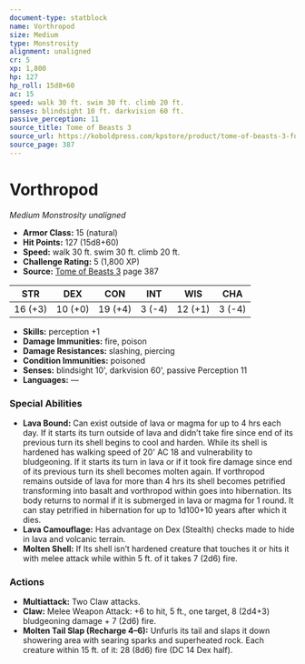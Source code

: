 ```yaml
---
document-type: statblock
name: Vorthropod
size: Medium
type: Monstrosity
alignment: unaligned
cr: 5
xp: 1,800
hp: 127
hp_roll: 15d8+60
ac: 15
speed: walk 30 ft. swim 30 ft. climb 20 ft.
senses: blindsight 10 ft. darkvision 60 ft. 
passive_perception: 11
source_title: Tome of Beasts 3
source_url: https://koboldpress.com/kpstore/product/tome-of-beasts-3-for-5th-edition/
source_page: 387
---
```


# Vorthropod

*Medium* *Monstrosity* *unaligned*

- **Armor Class:** 15 (natural)
- **Hit Points:** 127 (15d8+60)
- **Speed:** walk 30 ft. swim 30 ft. climb 20 ft.
- **Challenge Rating:** 5 (1,800 XP)
- **Source:** [Tome of Beasts 3](https://koboldpress.com/kpstore/product/tome-of-beasts-3-for-5th-edition/) page 387

| STR | DEX | CON | INT | WIS | CHA |
| --- | --- | --- | --- | --- | --- |
| 16 (+3) | 10 (+0) | 19 (+4) | 3 (-4) | 12 (+1) | 3 (-4) |

- **Skills:** perception +1
- **Damage Immunities:** fire, poison 
- **Damage Resistances:** slashing, piercing
- **Condition Immunities:** poisoned
- **Senses:** blindsight 10', darkvision 60', passive Perception 11
- **Languages:** —

### Special Abilities

- **Lava Bound:** Can exist outside of lava or magma for up to 4 hrs each day. If it starts its turn outside of lava and didn’t take fire since end of its previous turn its shell begins to cool and harden. While its shell is hardened has walking speed of 20' AC 18 and vulnerability to bludgeoning. If it starts its turn in lava or if it took fire damage since end of its previous turn its shell becomes molten again. If vorthropod remains outside of lava for more than 4 hrs its shell becomes petrified transforming into basalt and vorthropod within goes into hibernation. Its body returns to normal if it is submerged in lava or magma for 1 round. It can stay petrified in hibernation for up to 1d100+10 years after which it dies.
- **Lava Camouflage:** Has advantage on Dex (Stealth) checks made to hide in lava and volcanic terrain.
- **Molten Shell:** If Its shell isn’t hardened creature that touches it or hits it with melee attack while within 5 ft. of it takes 7 (2d6) fire.

### Actions

- **Multiattack:** Two Claw attacks.
- **Claw:** Melee Weapon Attack: +6 to hit, 5 ft., one target, 8 (2d4+3) bludgeoning damage + 7 (2d6) fire. 
- **Molten Tail Slap (Recharge 4–6):** Unfurls its tail and slaps it down showering area with searing sparks and superheated rock. Each creature within 15 ft. of it: 28 (8d6) fire (DC 14 Dex half).
